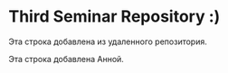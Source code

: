 # Third Seminar Repository :)

Эта строка добавлена из удаленного репозитория.

Эта строка добавлена Анной.


